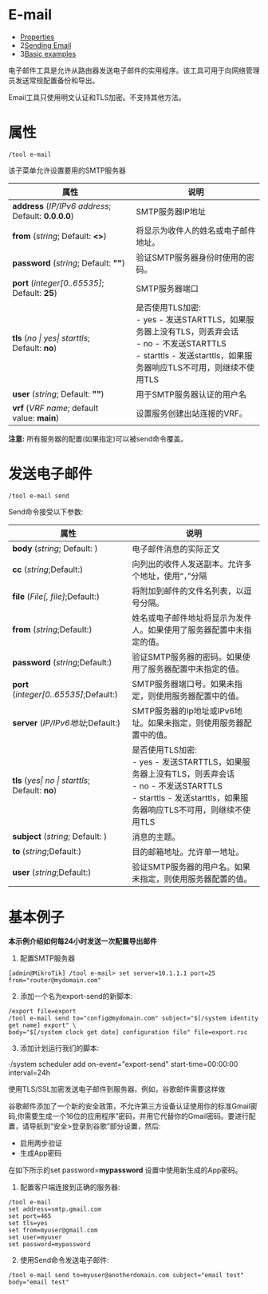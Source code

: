 # E-mail

-   [Properties](https://help.mikrotik.com/docs/display/ROS/E-mail#Email-Properties)
-   2[Sending Email](https://help.mikrotik.com/docs/display/ROS/E-mail#Email-SendingEmail)
-   3[Basic examples](https://help.mikrotik.com/docs/display/ROS/E-mail#Email-Basicexamples)

电子邮件工具是允许从路由器发送电子邮件的实用程序。该工具可用于向网络管理员发送常规配置备份和导出。

Email工具只使用明文认证和TLS加密。不支持其他方法。

# 属性

`/tool e-mail`

该子菜单允许设置要用的SMTP服务器

| 属性                                                  | 说明                                                                                                                                                                      |
| ----------------------------------------------------- | ------------------------------------------------------------------------------------------------------------------------------------------------------------------------- |
| **address** (_IP/IPv6 address_; Default: **0.0.0.0**) | SMTP服务器IP地址                                                                                                                                                          |
| **from** (_string_; Default: **<>**)                  | 将显示为收件人的姓名或电子邮件地址。                                                                                                                                      |
| **password** (_string_; Default: **""**)              | 验证SMTP服务器身份时使用的密码。                                                                                                                                          |
| **port** (_integer[0..65535]_; Default: **25**)       | SMTP服务器端口                                                                                                                                                            |
| **tls** (_no \| yes\| starttls_; Default: **no**)     | 是否使用TLS加密:<br>- yes - 发送STARTTLS，如果服务器上没有TLS，则丢弃会话<br>- no - 不发送STARTTLS<br>- starttls - 发送starttls，如果服务器响应TLS不可用，则继续不使用TLS |
| **user** (_string_; Default: **""**)                  | 用于SMTP服务器认证的用户名                                                                                                                                                |
| **vrf** (_VRF name_; default value: **main**)         | 设置服务创建出站连接的VRF。                                                                                                                                               |

  

**注意:** 所有服务器的配置(如果指定)可以被send命令覆盖。

# 发送电子邮件

`/tool e-mail send`

Send命令接受以下参数:

| 属性                                              | 说明                                                                                                                                                                      |
| ------------------------------------------------- | ------------------------------------------------------------------------------------------------------------------------------------------------------------------------- |
| **body** (_string_; Default: )                    | 电子邮件消息的实际正文                                                                                                                                                    |
| **cc** (_string_;Default:)                        | 向列出的收件人发送副本。允许多个地址，使用“，”分隔                                                                                                                        |
| **file** (_File[, file]_;Default:)                | 将附加到邮件的文件名列表，以逗号分隔。                                                                                                                                    |
| **from** (_string_;Default:)                      | 姓名或电子邮件地址将显示为发件人。如果使用了服务器配置中未指定的值。                                                                                                      |
| **password** (_string_;Default:)                  | 验证SMTP服务器的密码。如果使用了服务器配置中未指定的值。                                                                                                                  |
| **port** (_integer[0..65535]_;Default:)           | SMTP服务器端口号。如果未指定，则使用服务器配置中的值。                                                                                                                    |
| **server** (_IP/IPv6地址_;Default:)               | SMTP服务器的Ip地址或IPv6地址。如果未指定，则使用服务器配置中的值。                                                                                                        |
| **tls** (_yes\| no \| starttls_; Default: **no**) | 是否使用TLS加密:<br>- yes - 发送STARTTLS，如果服务器上没有TLS，则丢弃会话<br>- no - 不发送STARTTLS<br>- starttls - 发送starttls，如果服务器响应TLS不可用，则继续不使用TLS |
| **subject** (_string_; Default: )                 | 消息的主题。                                                                                                                                                              |
| **to** (_string_;Default:)                        | 目的邮箱地址。允许单一地址。                                                                                                                                              |
| **user** (_string_;Default:)                      | 验证SMTP服务器的用户名。如果未指定，则使用服务器配置的值。                                                                                                                |

# 基本例子

**本示例介绍如何每24小时发送一次配置导出邮件**

1. 配置SMTP服务器

`[admin@MikroTik] /tool e-mail> set server=10.1.1.1 port=25 from="router@mydomain.com"`

2. 添加一个名为export-send的新脚本:

```shell
/export file=export
/tool e-mail send to="config@mydomain.com" subject="$[/system identity get name] export" \
body="$[/system clock get date] configuration file" file=export.rsc
```

3. 添加计划运行我们的脚本:

·/system scheduler add on-event="export-send" start-time=00:00:00 interval=24h

  

使用TLS/SSL加密发送电子邮件到服务器。例如，谷歌邮件需要这样做

谷歌邮件添加了一个新的安全政策，不允许第三方设备认证使用你的标准Gmail密码,你需要生成一个16位的应用程序”密码，并用它代替你的Gmail密码。要进行配置，请导航到“安全>登录到谷歌”部分设置，然后:

- 启用两步验证
- 生成App密码

在如下所示的set password=**mypassword** 设置中使用新生成的App密码。

1. 配置客户端连接到正确的服务器:

```shell
/tool e-mail
set address=smtp.gmail.com
set port=465
set tls=yes
set from=myuser@gmail.com
set user=myuser
set password=mypassword
```

2. 使用Send命令发送电子邮件:

`/tool e-mail send to=myuser@anotherdomain.com subject="email test" body="email test"`

